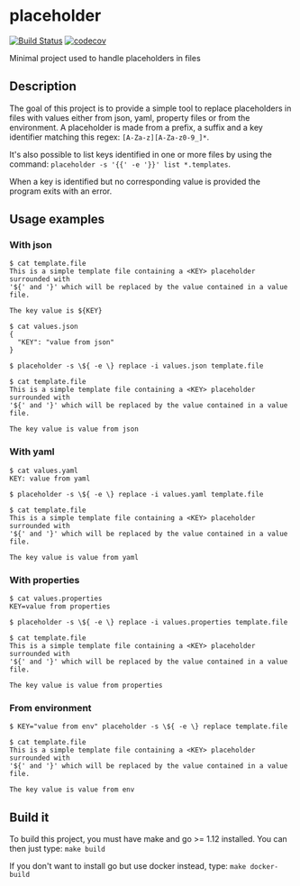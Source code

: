 # placeholder

[![Build Status](https://travis-ci.org/pyaillet/placeholder.svg?branch=master)](https://travis-ci.org/pyaillet/placeholder)
[![codecov](https://codecov.io/gh/pyaillet/placeholder/branch/master/graph/badge.svg)](https://codecov.io/gh/pyaillet/placeholder)

Minimal project used to handle placeholders in files

## Description

The goal of this project is to provide a simple tool to replace placeholders
in files with values either from json, yaml, property files or from the
environment.
A placeholder is made from a prefix, a suffix and a key identifier matching
this regex: `[A-Za-z][A-Za-z0-9_]*`.

It's also possible to list keys identified in one or more files by using the
command: `placeholder -s '{{' -e '}}' list *.templates`.

When a key is identified but no corresponding value is provided the program
exits with an error.

## Usage examples

### With json

```shell
$ cat template.file
This is a simple template file containing a <KEY> placeholder surrounded with
'${' and '}' which will be replaced by the value contained in a value file.

The key value is ${KEY}
```
```shell
$ cat values.json
{
  "KEY": "value from json"
}
```
```shell
$ placeholder -s \${ -e \} replace -i values.json template.file
```
```shell
$ cat template.file
This is a simple template file containing a <KEY> placeholder surrounded with
'${' and '}' which will be replaced by the value contained in a value file.

The key value is value from json
```

### With yaml

```shell
$ cat values.yaml
KEY: value from yaml
```
```shell
$ placeholder -s \${ -e \} replace -i values.yaml template.file
```
```shell
$ cat template.file
This is a simple template file containing a <KEY> placeholder surrounded with
'${' and '}' which will be replaced by the value contained in a value file.

The key value is value from yaml
```

### With properties

```shell
$ cat values.properties
KEY=value from properties
```
```shell
$ placeholder -s \${ -e \} replace -i values.properties template.file
```
```shell
$ cat template.file
This is a simple template file containing a <KEY> placeholder surrounded with
'${' and '}' which will be replaced by the value contained in a value file.

The key value is value from properties
```

### From environment

```shell
$ KEY="value from env" placeholder -s \${ -e \} replace template.file
```
```shell
$ cat template.file
This is a simple template file containing a <KEY> placeholder surrounded with
'${' and '}' which will be replaced by the value contained in a value file.

The key value is value from env
```

## Build it

To build this project, you must have make and go >= 1.12 installed.
You can then just type:
`make build`

If you don't want to install go but use docker instead, type:
`make docker-build`
